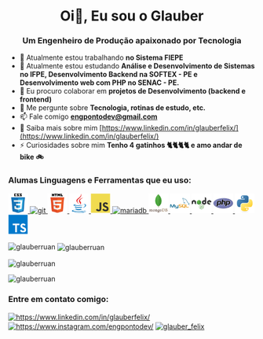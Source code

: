 <h1 align="center">Oi👋, Eu sou o Glauber</h1>
<h3 align="center">Um Engenheiro de Produção apaixonado por Tecnologia</h3>


- 🔭 Atualmente estou trabalhando **no Sistema FIEPE**
- 🌱 Atualmente estou estudando **Análise e Desenvolvimento de Sistemas no IFPE, Desenvolvimento Backend na SOFTEX - PE e Desenvolvimento web com PHP no SENAC - PE.**
- 👯 Eu procuro colaborar em **projetos de Desenvolvimento (backend e frontend)**
- 💬 Me pergunte sobre **Tecnologia, rotinas de estudo, etc.**
- 📫 Fale comigo **engpontodev@gmail.com**
- 📄 Saiba mais sobre mim [https://www.linkedin.com/in/glauberfelix/](https://www.linkedin.com/in/glauberfelix/)
- ⚡ Curiosidades sobre mim **Tenho 4 gatinhos 🐈🐈🐈🐈 e amo andar de bike 🚲**



<h3 align="left">Alumas Linguagens e Ferramentas que eu uso:</h3>
<p align="left"> <a href="https://www.w3schools.com/css/" target="_blank" rel="noreferrer"> <img src="https://raw.githubusercontent.com/devicons/devicon/master/icons/css3/css3-original-wordmark.svg" alt="css3" width="40" height="40"/> </a> <a href="https://git-scm.com/" target="_blank" rel="noreferrer"> <img src="https://www.vectorlogo.zone/logos/git-scm/git-scm-icon.svg" alt="git" width="40" height="40"/> </a> <a href="https://www.w3.org/html/" target="_blank" rel="noreferrer"> <img src="https://raw.githubusercontent.com/devicons/devicon/master/icons/html5/html5-original-wordmark.svg" alt="html5" width="40" height="40"/> </a> <a href="https://www.java.com" target="_blank" rel="noreferrer"> <img src="https://raw.githubusercontent.com/devicons/devicon/master/icons/java/java-original.svg" alt="java" width="40" height="40"/> </a> <a href="https://developer.mozilla.org/en-US/docs/Web/JavaScript" target="_blank" rel="noreferrer"> <img src="https://raw.githubusercontent.com/devicons/devicon/master/icons/javascript/javascript-original.svg" alt="javascript" width="40" height="40"/> </a> <a href="https://mariadb.org/" target="_blank" rel="noreferrer"> <img src="https://www.vectorlogo.zone/logos/mariadb/mariadb-icon.svg" alt="mariadb" width="40" height="40"/> </a> <a href="https://www.mongodb.com/" target="_blank" rel="noreferrer"> <img src="https://raw.githubusercontent.com/devicons/devicon/master/icons/mongodb/mongodb-original-wordmark.svg" alt="mongodb" width="40" height="40"/> </a> <a href="https://www.mysql.com/" target="_blank" rel="noreferrer"> <img src="https://raw.githubusercontent.com/devicons/devicon/master/icons/mysql/mysql-original-wordmark.svg" alt="mysql" width="40" height="40"/> </a> <a href="https://nodejs.org" target="_blank" rel="noreferrer"> <img src="https://raw.githubusercontent.com/devicons/devicon/master/icons/nodejs/nodejs-original-wordmark.svg" alt="nodejs" width="40" height="40"/> </a> <a href="https://www.php.net" target="_blank" rel="noreferrer"> <img src="https://raw.githubusercontent.com/devicons/devicon/master/icons/php/php-original.svg" alt="php" width="40" height="40"/> </a> <a href="https://www.python.org" target="_blank" rel="noreferrer"> <img src="https://raw.githubusercontent.com/devicons/devicon/master/icons/python/python-original.svg" alt="python" width="40" height="40"/> </a> <a href="https://www.typescriptlang.org/" target="_blank" rel="noreferrer"> <img src="https://raw.githubusercontent.com/devicons/devicon/master/icons/typescript/typescript-original.svg" alt="typescript" width="40" height="40"/> </a> </p>

<p><img align="left" src="https://github-readme-stats.vercel.app/api/top-langs?username=glauberruan&show_icons=true&locale=en&layout=compact" alt="glauberruan" /></p>

<p>&nbsp;<img align="center" src="https://github-readme-stats.vercel.app/api?username=glauberruan&show_icons=true&locale=en" alt="glauberruan" /></p>

<p><img align="center" src="https://github-readme-streak-stats.herokuapp.com/?user=glauberruan&" alt="glauberruan" /></p>

<p align="left"> <img src="https://komarev.com/ghpvc/?username=glauberruan&label=Profile%20views&color=0e75b6&style=flat" alt="glauberruan" /> </p>

<h3 align="left">Entre em contato comigo:</h3>
<p align="left">
<a href="https://linkedin.com/in/https://www.linkedin.com/in/glauberfelix/" target="blank"><img align="center" src="https://raw.githubusercontent.com/rahuldkjain/github-profile-readme-generator/master/src/images/icons/Social/linked-in-alt.svg" alt="https://www.linkedin.com/in/glauberfelix/" height="30" width="40" /></a>
<a href="https://instagram.com/https://www.instagram.com/engpontodev/" target="blank"><img align="center" src="https://raw.githubusercontent.com/rahuldkjain/github-profile-readme-generator/master/src/images/icons/Social/instagram.svg" alt="https://www.instagram.com/engpontodev/" height="30" width="40" /></a>
<a href="https://discord.gg/glauber_felix" target="blank"><img align="center" src="https://raw.githubusercontent.com/rahuldkjain/github-profile-readme-generator/master/src/images/icons/Social/discord.svg" alt="glauber_felix" height="30" width="40" /></a>
</p>
